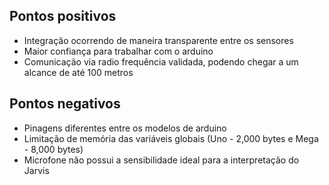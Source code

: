 
## Pontos positivos

- Integração ocorrendo de maneira transparente entre os sensores
- Maior confiança para trabalhar com o arduino
- Comunicação via radio frequência validada, podendo chegar a um alcance de até 100 metros

## Pontos negativos

- Pinagens diferentes entre os modelos de arduino
- Limitação de memória das variáveis globais (Uno - 2,000 bytes e Mega - 8,000 bytes)
- Microfone não possui a sensibilidade ideal para a interpretação do Jarvis
